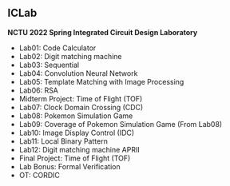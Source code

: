 ## ICLab
**NCTU 2022 Spring Integrated Circuit Design Laboratory**
- Lab01: Code Calculator
- Lab02: Digit matching machine
- Lab03: Sequential
- Lab04: Convolution Neural Network
- Lab05: Template Matching with Image Processing
- Lab06: RSA
- Midterm Project: Time of Flight (TOF)
- Lab07: Clock Domain Crossing (CDC)
- Lab08: Pokemon Simulation Game
- Lab09: Coverage of Pokemon Simulation Game (From Lab08)
- Lab10: Image Display Control (IDC)
- Lab11: Local Binary Pattern
- Lab12: Digit matching machine APRII
- Final Project: Time of Flight (TOF)
- Lab Bonus: Formal Verification
- OT: CORDIC
